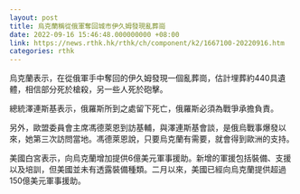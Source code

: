 ```yaml
---
layout: post
title: 烏克蘭稱從俄軍奪回城市伊久姆發現亂葬崗
date: 2022-09-16 15:46:48.000000000 +08:00
link: https://news.rthk.hk/rthk/ch/component/k2/1667100-20220916.htm
categories: rthk
---
```


烏克蘭表示，在從俄軍手中奪回的伊久姆發現一個亂葬崗，估計埋葬約440具遺體，相信部分死於槍殺，另一些人死於砲擊。

總統澤連斯基表示，俄羅斯所到之處留下死亡，俄羅斯必須為戰爭承擔負責。

另外，歐盟委員會主席馮德萊恩到訪基輔，與澤連斯基會談，是俄烏戰事爆發以來，她第三次訪問當地。馮德萊恩說，只要烏克蘭有需要，就會得到歐洲的支持。

美國白宮表示，向烏克蘭增加提供6億美元軍事援助。新增的軍援包括裝備、支援以及培訓，但美國並未有透露裝備種類。二月以來，美國已經向烏克蘭提供超過150億美元軍事援助。
